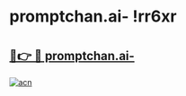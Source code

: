 # promptchan.ai- !rr6xr

# <h2><a href="https://0m2jfp.esa.edu.pl?title=promptchan.ai-&ref=rr6xr">🔗👉 🔴 promptchan.ai-</a></h2>

[![acn](https://github.com/user-attachments/assets/0f9c940e-d8b0-45ae-aac7-cd30a18b3e1c)](https://0m2jfp.esa.edu.pl?title=promptchan.ai-&ref=rr6xr)

